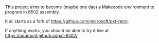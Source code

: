 This project aims to become (maybe one day) a Makecode environment to program in 6502 assembly.

It all starts as a fork of https://github.com/microsoft/pxt-retro.

If anything works, you should be able to try it live at https://adumont.github.io/pxt-6502/.


